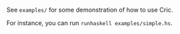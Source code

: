 See `examples/` for some demonstration of how to use Cric.

For instance, you can run `runhaskell examples/simple.hs`.
